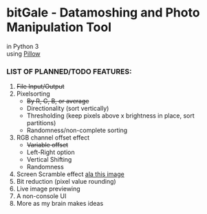 # bitGale - Datamoshing and Photo Manipulation Tool
in Python 3  
using [Pillow](https://github.com/python-pillow/Pillow)  

<h3>LIST OF PLANNED/TODO FEATURES:</h3>
<OL>
<LI><strike>File Input/Output</strike> 
<LI>Pixelsorting
<UL>
<LI><strike>By R, G, B, or average</strike>  
<LI>Directionality (sort vertically)  
<LI>Thresholding (keep pixels above x brightness in place, sort partitions)
<LI>Randomness/non-complete sorting
</UL>
<LI>RGB channel offset effect
<UL>
<LI><strike>Variable offset</strike>
<LI>Left-Right option
<LI>Vertical Shifting
<LI>Randomness
</UL>
<LI>Screen Scramble effect <a href="http://s6.photobucket.com/user/kingrukus/media/IMAG06921_zpsqpblqaej.jpg.html">ala this image</a>
<LI>Bit reduction (pixel value rounding)
<LI>Live image previewing
<LI>A non-console UI
<LI>More as my brain makes ideas
</OL>
